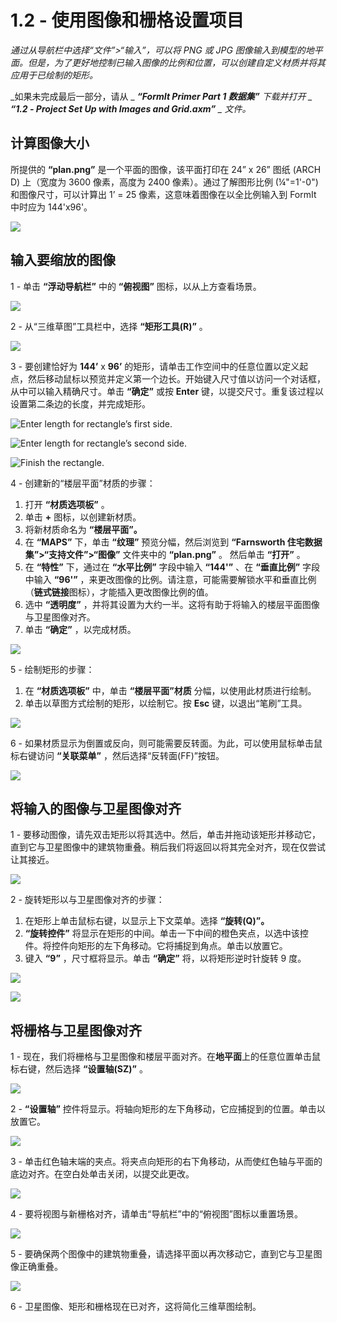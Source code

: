 # 1.2 - 使用图像和栅格设置项目

_通过从导航栏中选择“文件”>“输入”，可以将 PNG 或 JPG 图像输入到模型的地平面。但是，为了更好地控制已输入图像的比例和位置，可以创建自定义材质并将其应用于已绘制的矩形。_

_如果未完成最后一部分，请从 _ _**“FormIt Primer Part 1 数据集”** 下载并打开 _ _**“1.2 - Project Set Up with Images and Grid.axm”**_ _ 文件。_

## **计算图像大小**

所提供的 **“plan.png”** 是一个平面的图像，该平面打印在 24” x 26” 图纸 (ARCH D) 上（宽度为 3600 像素，高度为 2400 像素）。通过了解图形比例 (¼"=1'-0") 和图像尺寸，可以计算出 1’ = 25 像素，这意味着图像在以全比例输入到 FormIt 中时应为 144'x96'。

![](<../../.gitbook/assets/0 (1) (2).png>)

## **输入要缩放的图像**

1 - 单击 **“浮动导航栏”** 中的 **“俯视图”** 图标，以从上方查看场景。

![](<../../.gitbook/assets/1 (1).png>)

2 - 从“三维草图”工具栏中，选择 **“矩形工具(R)”** 。

![](<../../.gitbook/assets/2 (1).png>)

3 - 要创建恰好为 **144’** x **96’** 的矩形，请单击工作空间中的任意位置以定义起点，然后移动鼠标以预览并定义第一个边长。开始键入尺寸值以访问一个对话框，从中可以输入精确尺寸。单击 **“确定”** 或按 **Enter** 键，以提交尺寸。重复该过程以设置第二条边的长度，并完成矩形。

![Enter length for rectangle’s first side.](<../../.gitbook/assets/3 (1).png>)

![Enter length for rectangle’s second side.](<../../.gitbook/assets/4 (1).png>)

![Finish the rectangle.](<../../.gitbook/assets/5 (1).png>)

4 - 创建新的“楼层平面”材质的步骤：

1. 打开 **“材质选项板”** 。
2. 单击 **+** 图标，以创建新材质。
3. 将新材质命名为 **“楼层平面”。**
4. 在 **“MAPS”** 下，单击 **“纹理”** 预览分幅，然后浏览到 **“Farnsworth 住宅数据集”>“支持文件”>“图像”** 文件夹中的 **“plan.png”** 。 然后单击 **“打开”** 。
5. 在 **“特性”** 下，通过在 **“水平比例”** 字段中输入 **“144'”** 、在 **“垂直比例”** 字段中输入 **“96'”** ，来更改图像的比例。请注意，可能需要解锁水平和垂直比例（**链式链接**图标），才能插入更改图像比例的值。
6. 选中 **“透明度”** ，并将其设置为大约一半。这将有助于将输入的楼层平面图像与卫星图像对齐。
7. 单击 **“确定”** ，以完成材质。

![](../../.gitbook/assets/create-1.png)

5 - 绘制矩形的步骤：

1. 在 **“材质选项板”** 中，单击 **“楼层平面”材质** 分幅，以使用此材质进行绘制。
2. 单击以草图方式绘制的矩形，以绘制它。按 **Esc** 键，以退出“笔刷”工具。

![](../../.gitbook/assets/7.jpeg)

6 - 如果材质显示为倒置或反向，则可能需要反转面。为此，可以使用鼠标单击鼠标右键访问 **“关联菜单”** ，然后选择“反转面(FF)”按钮。

![](../../.gitbook/assets/8.png)

## **将输入的图像与卫星图像对齐**

1 - 要移动图像，请先双击矩形以将其选中。然后，单击并拖动该矩形并移动它，直到它与卫星图像中的建筑物重叠。稍后我们将返回以将其完全对齐，现在仅尝试让其接近。

![](../../.gitbook/assets/9.png)

2 - 旋转矩形以与卫星图像对齐的步骤：

1. 在矩形上单击鼠标右键，以显示上下文菜单。选择 **“旋转(Q)”。**
2. **“旋转控件”** 将显示在矩形的中间。单击一下中间的橙色夹点，以选中该控件。将控件向矩形的左下角移动。它将捕捉到角点。单击以放置它。
3. 键入 **“9”** ，尺寸框将显示。单击 **“确定”** 将，以将矩形逆时针旋转 9 度。

![](../../.gitbook/assets/10.png)

![](../../.gitbook/assets/11.png)

## **将栅格与卫星图像对齐**

1 - 现在，我们将栅格与卫星图像和楼层平面对齐。在**地平面**上的任意位置单击鼠标右键，然后选择 **“设置轴(SZ)”** 。

![](../../.gitbook/assets/12.png)

2 -  **“设置轴”** 控件将显示。将轴向矩形的左下角移动，它应捕捉到的位置。单击以放置它。

![](../../.gitbook/assets/13.png)

3 - 单击红色轴末端的夹点。将夹点向矩形的右下角移动，从而使红色轴与平面的底边对齐。在空白处单击关闭，以提交此更改。

![](../../.gitbook/assets/14.png)

4 - 要将视图与新栅格对齐，请单击“导航栏”中的“俯视图”图标以重置场景。

![](../../.gitbook/assets/15.png)

5 - 要确保两个图像中的建筑物重叠，请选择平面以再次移动它，直到它与卫星图像正确重叠。

![](../../.gitbook/assets/16.png)

6 - 卫星图像、矩形和栅格现在已对齐，这将简化三维草图绘制。
